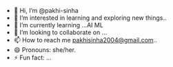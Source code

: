 - 👋 Hi, I’m @pakhi-sinha
- 👀 I’m interested in learning and exploring new things..
- 🌱 I’m currently learning ...AI ML 
- 💞️ I’m looking to collaborate on ...
- 📫 How to reach me pakhisinha2004@gmail.com..
- 😄 Pronouns: she/her.
- ⚡ Fun fact: ...

<!---
pakhi-sinha/pakhi-sinha is a ✨ special ✨ repository because its `README.md` (this file) appears on your GitHub profile.
You can click the Preview link to take a look at your changes.
--->
